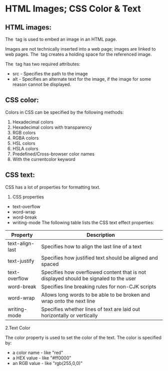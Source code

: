 # HTML Images; CSS Color & Text
## HTML images:
The <img> tag is used to embed an image in an HTML page.

Images are not technically inserted into a web page; images are linked to web pages. The <img> tag creates a holding space for the referenced image.

The <img> tag has two required attributes:

* src - Specifies the path to the image
* alt - Specifies an alternate text for the image, if the image for some reason cannot be displayed.

## CSS color:
Colors in CSS can be specified by the following methods:

1. Hexadecimal colors
2. Hexadecimal colors with transparency
3. RGB colors
4. RGBA colors
5. HSL colors
6. HSLA colors
7. Predefined/Cross-browser color names
8. With the currentcolor keyword

## CSS text:
CSS has a lot of properties for formatting text.

1. CSS properties 
* text-overflow
* word-wrap
* word-break
* writing-mode
The following table lists the CSS text effect properties:

| Property |	Description|
|---------  |  -----------|
|text-align-last|	Specifies how to align the last line of a text|
|text-justify|	Specifies how justified text should be aligned and spaced|
|text-overflow|	Specifies how overflowed content that is not displayed should be signaled to the user|
|word-break|	Specifies line breaking rules for non-CJK scripts|
|word-wrap|	Allows long words to be able to be broken and wrap onto the next line|
writing-mode|	Specifies whether lines of text are laid out horizontally or vertically|




2.Text Color

The color property is used to set the color of the text. The color is specified by:

* a color name - like "red"
* a HEX value - like "#ff0000"
* an RGB value - like "rgb(255,0,0)"


 